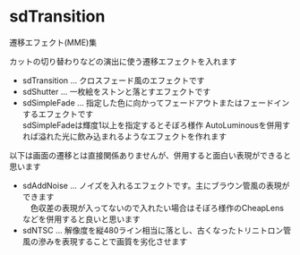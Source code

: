 # sdTransition
<p>遷移エフェクト(MME)集</p>
<p>カットの切り替わりなどの演出に使う遷移エフェクトを入れます</p>
<ul>
  <li>sdTransition ... クロスフェード風のエフェクトです
  <li>sdShutter    ... 一枚絵をストンと落とすエフェクトです
  <li>sdSimpleFade ... 指定した色に向かってフェードアウトまたはフェードインするエフェクトです<br>
    sdSimpleFadeは輝度1以上を指定するとそぼろ様作 AutoLuminousを併用すれば溢れた光に飲み込まれるようなエフェクトを作れます
</ul>

<p>以下は画面の遷移とは直接関係ありませんが、併用すると面白い表現ができると思います</p>
<ul>
  <li>sdAddNoise   ... ノイズを入れるエフェクトです。主にブラウン管風の表現ができます<br>
                 　色収差の表現が入ってないので入れたい場合はそぼろ様作のCheapLensなどを併用すると良いと思います
  <li>sdNTSC       ... 解像度を縦480ライン相当に落とし、古くなったトリニトロン管風の滲みを表現することで画質を劣化させます
</ul>
